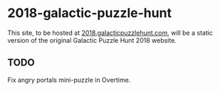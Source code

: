 # 2018-galactic-puzzle-hunt

This site, to be hosted at [2018.galacticpuzzlehunt.com](https://2018.galacticpuzzlehunt.com), will be a static version of the original Galactic Puzzle Hunt 2018 website.

## TODO

Fix angry portals mini-puzzle in Overtime.
